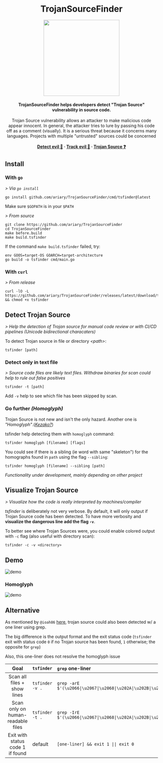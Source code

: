 <h1 align="center">TrojanSourceFinder</h1>
<div align=center>
<img src=https://github.com/ariary/TrojanSourceFinder/blob/main/img/tsf-logo2.png width=250>
</div>
<h4 align="center">TrojanSourceFinder helps developers detect "Trojan Source" vulnerability in source code.</h4>
<p align="center">
  Trojan Source vulnerability allows an attacker to make malicious code appear innocent.
  In general, the attacker tries to lure by passing his code off as a comment (visually). It is a serious threat because it concerns many languages. Projects with multiple "untrusted" sources could be concerned
  <br><br>
  <strong>
    <a href="https://github.com/ariary/TrojanSourceFinder#detect-trojan-source">Detect evil 🔎</a>
    ·
    <a href="https://github.com/ariary/TrojanSourceFinder#visualize-trojan-source">Track evil 👀</a>
    ·
    <a href="https://github.com/ariary/TrojanSourceFinder/blob/main/TrojanSource.md">Trojan Source ❓</a>
  </strong>
</p>

## Install
### With `go`

*> Via `go install`*
```shell
go install github.com/ariary/TrojanSourceFinder/cmd/tsfinder@latest
```
Make sure `$GOPATH` is in your `$PATH`

*> From source*
```shell
git clone https://github.com/ariary/TrojanSourceFinder
cd TrojanSourceFinder
make before.build
make build.tsfinder
```

If the command `make build.tsfinder` failed, try:
```shell
env GOOS=target-OS GOARCH=target-architecture
go build -o tsfinder cmd/main.go
```

### With `curl`
*> From release*

```shell
curl -lO -L https://github.com/ariary/TrojanSourceFinder/releases/latest/download/tsfinder && chmod +x tsfinder
```

## Detect Trojan Source
*> Help the detection of Trojan source for manual code review or with CI/CD pipelines (Unicode bidirectional characaters)*

To detect Trojan source in file or directory *\<path\>*:
```shell
tsfinder [path]
```

### Detect only in text file
*> Source code files are likely text files. Withdraw binaries for scan could help to rule out false positives*

```shell
tsfinder -t [path]
```
Add `-v` help to see which file has been skipped by scan.

### Go further *(Homoglyph)*

Trojan Source is not new and isn't the only hazard. Another one is *"Homoglyph"*.(*[Kezako?](https://github.com/ariary/TrojanSourceFinder/blob/main/TrojanSource.md#homoglyph)*)

tsfinder help detecting them with `homoglyph` command:
```shell
tsfinder homoglyph [filename] [flags]
```

You could see if there is a sibling (ie word with same "skeleton") for the homographs found in `path` using the flag `--sibling`:
```shell
tsfinder homoglyph [filename] --sibling [path] 
```
*Functionality under development, mainly depending on other project*

## Visualize Trojan Source
*> Visualize how the code is really interpreted by machines/compiler*

*tsfinder* is deliberately not very verbose. By default, it will only output if Trojan Source code has been detected. To have more verbosity and **visualize the dangerous line add the flag `-v`**.

To better see where Trojan Sources were, you could enable colored output with `-c` flag (also useful with directory scan):
```shell
tsfinder -c -v <directory>
```

## Demo

![demo](https://github.com/ariary/TrojanSourceFinder/blob/main/img/tsfinder-demo-trojansource.gif)

### Homoglyph

![demo](https://github.com/ariary/TrojanSourceFinder/blob/main/img/tsfinder-demo-homoglyph.gif)

## Alternative

As mentioned by `@ioah86` [here](https://www.reddit.com/r/cybersecurity/comments/qlh5j9/my_take_on_trojan_source/), trojan source could also been detected w/ a one liner using grep.

The big difference is the output format and the exit status code (`tsfinder` exit with status code `0` if no Trojan source has been found, `1` otherwise; the opposite  for `grep`)

Also, this one-liner does not resolve the homoglyph issue

| Goal   |      `tsfinder`     |  `grep` one-liner |
|:----------:|:-------------|:------|
| Scan all files + show lines|  `tsfinder -v .` | `grep -arE $'(\u2066\|\u2067\|\u2068\|\u202A\|\u202B\|\u202D\|\u202E\|\u202C\|\u2069\|\u200E\|\u200F\|\u061C\|\u2066\|\u2067\|\u2068)'` |
| Scan only on human-readable files| `tsfinder -t .` | `grep -IrE $'(\u2066\|\u2067\|\u2068\|\u202A\|\u202B\|\u202D\|\u202E\|\u202C\|\u2069\|\u200E\|\u200F\|\u061C\|\u2066\|\u2067\|\u2068)'`|
|Exit with status code 1 if found|default|`[one-liner] && exit 1 \|\| exit 0`|
